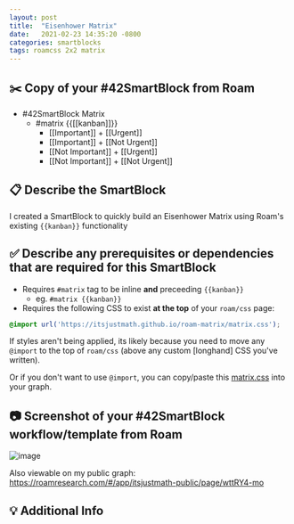 ```yaml
---
layout: post
title:  "Eisenhower Matrix"
date:   2021-02-23 14:35:20 -0800
categories: smartblocks
tags: roamcss 2x2 matrix
---
```


<!-- NOTE: Stuff inside <! -- STUFF -- > is for guidance to help properly fill out this form and will NOT show up in your post -->
<!-- Click the "Preview" button/tab above to see what the post will look like to everyone else. -->

## ✂️ Copy of your #42SmartBlock from Roam
<!-- Select & copy your entire block(s) (not just the text) including the #42SmartBlock parent/title block from Roam -->
<!-- Paste directly into GitHub below. Formatting should properly inherit indents/bullets from the "dashes" -->
<!-- Select the "Preview" button above to make sure the indents/child block structure looks correct -->
<!-- Use the following as a guide: https://github.com/roamhacker/SmartBlocks/issues/1 -->
<!-- See fully populated Example here: https://github.com/roamhacker/SmartBlocks/issues/2 -->

- #42SmartBlock Matrix
    - #matrix \{\{[[kanban]]\}\}
        - [[Important]] + [[Urgent]]
        - [[Important]] + [[Not Urgent]]
        - [[Not Important]] + [[Urgent]]
        - [[Not Important]] + [[Not Urgent]]

## 📋 Describe the SmartBlock
<!-- Short and concise description of how the SmartBlock works and its purpose -->

I created a SmartBlock to quickly build an Eisenhower Matrix using Roam's existing `{{kanban}}` functionality


## ✅ Describe any prerequisites or dependencies that are required for this SmartBlock
<!-- List any required roam/js extensions, roam/css, other SmartBlocks etc. -->

- Requires `#matrix` tag to be inline __and__ preceeding `{{kanban}}`
  - eg. `#matrix {{kanban}}`
- Requires the following CSS to exist **at the top** of your `roam/css` page:
```css
@import url('https://itsjustmath.github.io/roam-matrix/matrix.css');
```

If styles aren't being applied, its likely because you need to move any `@import` to the top of `roam/css` (above any custom [longhand] CSS you've written).

Or if you don't want to use `@import`, you can copy/paste this [matrix.css](https://itsjustmath.github.io/roam-matrix/matrix.css) into your graph.

## 📷 Screenshot of your #42SmartBlock workflow/template from Roam
<!-- To ensure other users setup correctly, please provide a screenshot of your #42SmartBlock in Roam -->

![image](https://user-images.githubusercontent.com/635044/100472940-0a3c1400-3092-11eb-81dd-121de2e85f68.png)

Also viewable on my public graph: https://roamresearch.com/#/app/itsjustmath-public/page/wttRY4-mo

## 💡 Additional Info
<!-- Add any other context, info, or screenshots/GIFs to help other users with this SmartBlock -->


